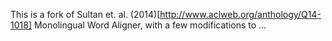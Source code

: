 This is a fork of Sultan et. al. (2014)[http://www.aclweb.org/anthology/Q14-1018] Monolingual Word Aligner, with a few modifications to ...
